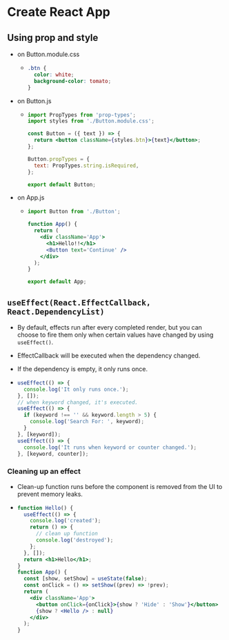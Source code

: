 # Create React App

## Using prop and style

- on Button.module.css

  - ```css
    .btn {
      color: white;
      background-color: tomato;
    }
    ```

- on Button.js

  - ```jsx
    import PropTypes from 'prop-types';
    import styles from './Button.module.css';

    const Button = ({ text }) => {
      return <button className={styles.btn}>{text}</button>;
    };

    Button.propTypes = {
      text: PropTypes.string.isRequired,
    };

    export default Button;
    ```

- on App.js

  - ```jsx
    import Button from './Button';

    function App() {
      return (
        <div className='App'>
          <h1>Hello!!</h1>
          <Button text='Continue' />
        </div>
      );
    }

    export default App;
    ```

## `useEffect(React.EffectCallback, React.DependencyList)`

- By default, effects run after every completed render, but you can choose to fire them only when certain values have changed by using `useEffect()`.

- EffectCallback will be executed when the dependency changed.

- If the dependency is empty, it only runs once.

- ```jsx
  useEffect(() => {
    console.log('It only runs once.');
  }, []);
  // when keyword changed, it's executed.
  useEffect(() => {
    if (keyword !== '' && keyword.length > 5) {
      console.log('Search For: ', keyword);
    }
  }, [keyword]);
  useEffect(() => {
    console.log('It runs when keyword or counter changed.');
  }, [keyword, counter]);
  ```

### Cleaning up an effect

- Clean-up function runs before the component is removed from the UI to prevent memory leaks.

- ```jsx
  function Hello() {
    useEffect(() => {
      console.log('created');
      return () => {
        // clean up function
        console.log('destroyed');
      };
    }, []);
    return <h1>Hello</h1>;
  }
  function App() {
    const [show, setShow] = useState(false);
    const onClick = () => setShow((prev) => !prev);
    return (
      <div className='App'>
        <button onClick={onClick}>{show ? 'Hide' : 'Show'}</button>
        {show ? <Hello /> : null}
      </div>
    );
  }
  ```
